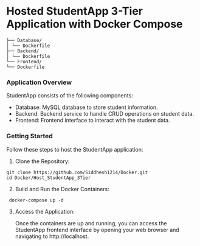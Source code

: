 # Hosted StudentApp 3-Tier Application with Docker Compose
```
├── Database/
│ └── Dockerfile
├── Backend/
│ └── Dockerfile
└── Frontend/
└── Dockerfile
```
### Application Overview
StudentApp consists of the following components:

- Database: MySQL database to store student information.
- Backend: Backend service to handle CRUD operations on student data.
- Frontend: Frontend interface to interact with the student data.

### Getting Started
Follow these steps to host the StudentApp application:

1. Clone the Repository:
  ```
git clone https://github.com/Siddhesh1214/Docker.git
cd Docker/Host_StudentApp_3Tier
  ```
2. Build and Run the Docker Containers:
  ```
   docker-compose up -d
  ```

3. Access the Application:

      Once the containers are up and running, you can access the StudentApp frontend interface by opening your web browser and navigating to http://localhost.
